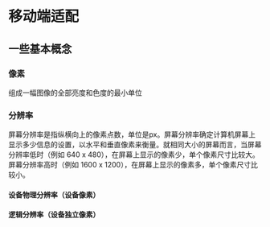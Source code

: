 # 移动端适配

## 一些基本概念

### 像素
组成一幅图像的全部亮度和色度的最小单位

### 分辨率
屏幕分辨率是指纵横向上的像素点数，单位是px。屏幕分辨率确定计算机屏幕上显示多少信息的设置，以水平和垂直像素来衡量。就相同大小的屏幕而言，当屏幕分辨率低时（例如 640 x 480），在屏幕上显示的像素少，单个像素尺寸比较大。屏幕分辨率高时（例如 1600 x 1200），在屏幕上显示的像素多，单个像素尺寸比较小。

#### 设备物理分辨率（设备像素）

#### 逻辑分辨率（设备独立像素）